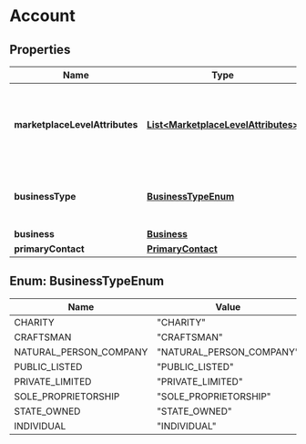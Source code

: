 
# Account

## Properties
Name | Type | Description | Notes
------------ | ------------- | ------------- | -------------
**marketplaceLevelAttributes** | [**List&lt;MarketplaceLevelAttributes&gt;**](MarketplaceLevelAttributes.md) | A list of details of the marketplaces where the seller account is active. | 
**businessType** | [**BusinessTypeEnum**](#BusinessTypeEnum) | The type of business registered for the seller account. | 
**business** | [**Business**](Business.md) |  |  [optional]
**primaryContact** | [**PrimaryContact**](PrimaryContact.md) |  |  [optional]


<a name="BusinessTypeEnum"></a>
## Enum: BusinessTypeEnum
Name | Value
---- | -----
CHARITY | &quot;CHARITY&quot;
CRAFTSMAN | &quot;CRAFTSMAN&quot;
NATURAL_PERSON_COMPANY | &quot;NATURAL_PERSON_COMPANY&quot;
PUBLIC_LISTED | &quot;PUBLIC_LISTED&quot;
PRIVATE_LIMITED | &quot;PRIVATE_LIMITED&quot;
SOLE_PROPRIETORSHIP | &quot;SOLE_PROPRIETORSHIP&quot;
STATE_OWNED | &quot;STATE_OWNED&quot;
INDIVIDUAL | &quot;INDIVIDUAL&quot;




